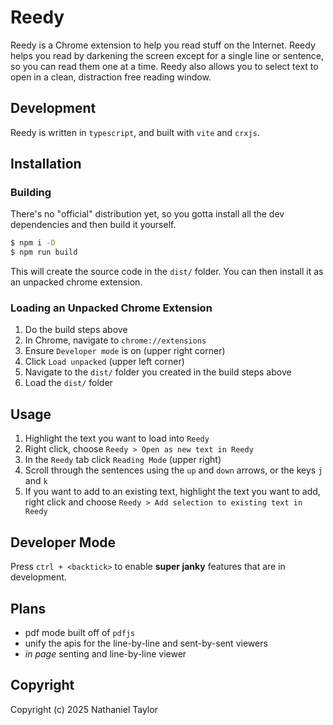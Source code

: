 # Reedy
Reedy is a Chrome extension to help you read stuff on the Internet. 
Reedy helps you read by darkening the screen except for a single line or sentence, so you can read them one at a time.
Reedy also allows you to select text to open in a clean, distraction free reading window.

## Development
Reedy is written in `typescript`, and built with `vite` and `crxjs`. 

## Installation
### Building
There's no "official" distribution yet, so you gotta install all the dev dependencies and then build it yourself.
```sh
$ npm i -D
$ npm run build
```
This will create the source code in the `dist/` folder. You can then install it as an unpacked chrome extension. 

### Loading an Unpacked Chrome Extension
1. Do the build steps above
1. In Chrome, navigate to `chrome://extensions`
1. Ensure `Developer mode` is on (upper right corner)
1. Click `Load unpacked` (upper left corner)
1. Navigate to the `dist/` folder you created in the build steps above
1. Load the `dist/` folder

## Usage
1. Highlight the text you want to load into `Reedy`
1. Right click, choose `Reedy > Open as new text in Reedy`
1. In the `Reedy` tab click `Reading Mode` (upper right) 
1. Scroll through the sentences using the `up` and `down` arrows, or the keys `j` and `k` 
1. If you want to add to an existing text, highlight the text you want to add, right click and choose `Reedy > Add selection to existing text in Reedy`

## Developer Mode
Press `ctrl + <backtick>` to enable **super janky** features that are in development.

## Plans
* pdf mode built off of `pdfjs`
* unify the apis for the line-by-line and sent-by-sent viewers
* *in page* senting and line-by-line viewer

## Copyright
Copyright (c) 2025 Nathaniel Taylor
